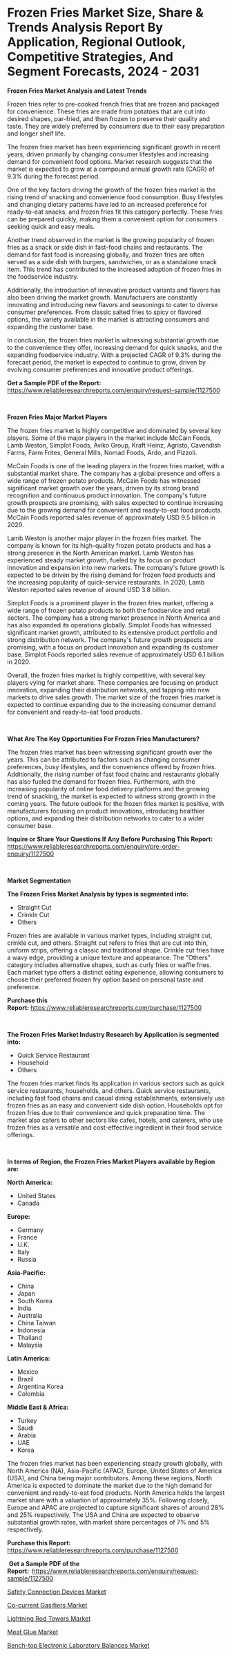 <p><h1>Frozen Fries Market Size, Share & Trends Analysis Report By Application, Regional Outlook, Competitive Strategies, And Segment Forecasts, 2024 - 2031</h1></p><p><strong>Frozen Fries Market Analysis and Latest Trends</strong></p>
<p><p>Frozen fries refer to pre-cooked french fries that are frozen and packaged for convenience. These fries are made from potatoes that are cut into desired shapes, par-fried, and then frozen to preserve their quality and taste. They are widely preferred by consumers due to their easy preparation and longer shelf life.</p><p>The frozen fries market has been experiencing significant growth in recent years, driven primarily by changing consumer lifestyles and increasing demand for convenient food options. Market research suggests that the market is expected to grow at a compound annual growth rate (CAGR) of 9.3% during the forecast period.</p><p>One of the key factors driving the growth of the frozen fries market is the rising trend of snacking and convenience food consumption. Busy lifestyles and changing dietary patterns have led to an increased preference for ready-to-eat snacks, and frozen fries fit this category perfectly. These fries can be prepared quickly, making them a convenient option for consumers seeking quick and easy meals.</p><p>Another trend observed in the market is the growing popularity of frozen fries as a snack or side dish in fast-food chains and restaurants. The demand for fast food is increasing globally, and frozen fries are often served as a side dish with burgers, sandwiches, or as a standalone snack item. This trend has contributed to the increased adoption of frozen fries in the foodservice industry.</p><p>Additionally, the introduction of innovative product variants and flavors has also been driving the market growth. Manufacturers are constantly innovating and introducing new flavors and seasonings to cater to diverse consumer preferences. From classic salted fries to spicy or flavored options, the variety available in the market is attracting consumers and expanding the customer base.</p><p>In conclusion, the frozen fries market is witnessing substantial growth due to the convenience they offer, increasing demand for quick snacks, and the expanding foodservice industry. With a projected CAGR of 9.3% during the forecast period, the market is expected to continue to grow, driven by evolving consumer preferences and innovative product offerings.</p></p>
<p><strong>Get a Sample PDF of the Report:&nbsp;</strong> <a href="https://www.reliableresearchreports.com/enquiry/request-sample/1127500">https://www.reliableresearchreports.com/enquiry/request-sample/1127500</a></p>
<p>&nbsp;</p>
<p><strong>Frozen Fries Major Market Players</strong></p>
<p><p>The frozen fries market is highly competitive and dominated by several key players. Some of the major players in the market include McCain Foods, Lamb Weston, Simplot Foods, Aviko Group, Kraft Heinz, Agristo, Cavendish Farms, Farm Frites, General Mills, Nomad Foods, Ardo, and Pizzoli.</p><p>McCain Foods is one of the leading players in the frozen fries market, with a substantial market share. The company has a global presence and offers a wide range of frozen potato products. McCain Foods has witnessed significant market growth over the years, driven by its strong brand recognition and continuous product innovation. The company's future growth prospects are promising, with sales expected to continue increasing due to the growing demand for convenient and ready-to-eat food products. McCain Foods reported sales revenue of approximately USD 9.5 billion in 2020.</p><p>Lamb Weston is another major player in the frozen fries market. The company is known for its high-quality frozen potato products and has a strong presence in the North American market. Lamb Weston has experienced steady market growth, fueled by its focus on product innovation and expansion into new markets. The company's future growth is expected to be driven by the rising demand for frozen food products and the increasing popularity of quick-service restaurants. In 2020, Lamb Weston reported sales revenue of around USD 3.8 billion.</p><p>Simplot Foods is a prominent player in the frozen fries market, offering a wide range of frozen potato products to both the foodservice and retail sectors. The company has a strong market presence in North America and has also expanded its operations globally. Simplot Foods has witnessed significant market growth, attributed to its extensive product portfolio and strong distribution network. The company's future growth prospects are promising, with a focus on product innovation and expanding its customer base. Simplot Foods reported sales revenue of approximately USD 6.1 billion in 2020.</p><p>Overall, the frozen fries market is highly competitive, with several key players vying for market share. These companies are focusing on product innovation, expanding their distribution networks, and tapping into new markets to drive sales growth. The market size of the frozen fries market is expected to continue expanding due to the increasing consumer demand for convenient and ready-to-eat food products.</p></p>
<p>&nbsp;</p>
<p><strong>What Are The Key Opportunities For Frozen Fries Manufacturers?</strong></p>
<p><p>The frozen fries market has been witnessing significant growth over the years. This can be attributed to factors such as changing consumer preferences, busy lifestyles, and the convenience offered by frozen fries. Additionally, the rising number of fast food chains and restaurants globally has also fueled the demand for frozen fries. Furthermore, with the increasing popularity of online food delivery platforms and the growing trend of snacking, the market is expected to witness strong growth in the coming years. The future outlook for the frozen fries market is positive, with manufacturers focusing on product innovations, introducing healthier options, and expanding their distribution networks to cater to a wider consumer base.</p></p>
<p><strong>Inquire or Share Your Questions If Any Before Purchasing This Report:</strong> <a href="https://www.reliableresearchreports.com/enquiry/pre-order-enquiry/1127500">https://www.reliableresearchreports.com/enquiry/pre-order-enquiry/1127500</a></p>
<p>&nbsp;</p>
<p><strong>Market Segmentation</strong></p>
<p><strong>The Frozen Fries Market Analysis by types is segmented into:</strong></p>
<p><ul><li>Straight Cut</li><li>Crinkle Cut</li><li>Others</li></ul></p>
<p><p>Frozen fries are available in various market types, including straight cut, crinkle cut, and others. Straight cut refers to fries that are cut into thin, uniform strips, offering a classic and traditional shape. Crinkle cut fries have a wavy edge, providing a unique texture and appearance. The "Others" category includes alternative shapes, such as curly fries or waffle fries. Each market type offers a distinct eating experience, allowing consumers to choose their preferred frozen fry option based on personal taste and preference.</p></p>
<p><strong>Purchase this Report:&nbsp;</strong><a href="https://www.reliableresearchreports.com/purchase/1127500">https://www.reliableresearchreports.com/purchase/1127500</a></p>
<p>&nbsp;</p>
<p><strong>The Frozen Fries Market Industry Research by Application is segmented into:</strong></p>
<p><ul><li>Quick Service Restaurant</li><li>Household</li><li>Others</li></ul></p>
<p><p>The frozen fries market finds its application in various sectors such as quick service restaurants, households, and others. Quick service restaurants, including fast food chains and casual dining establishments, extensively use frozen fries as an easy and convenient side dish option. Households opt for frozen fries due to their convenience and quick preparation time. The market also caters to other sectors like cafes, hotels, and caterers, who use frozen fries as a versatile and cost-effective ingredient in their food service offerings.</p></p>
<p>&nbsp;</p>
<p><strong>In terms of Region, the Frozen Fries Market Players available by Region are:</strong></p>
<p>
    <p> <strong> North America: </strong>
        <ul>
            <li>United States</li>
            <li>Canada</li>
        </ul>
        </p> 
    <p> <strong> Europe: </strong>
        <ul>
            <li>Germany</li>
            <li>France</li>
            <li>U.K.</li>
            <li>Italy</li>
            <li>Russia</li>
        </ul>
        </p> 
    <p> <strong> Asia-Pacific: </strong>
        <ul>
            <li>China</li>
            <li>Japan</li>
            <li>South Korea</li>
            <li>India</li>
            <li>Australia</li>
            <li>China Taiwan</li>
            <li>Indonesia</li>
            <li>Thailand</li>
            <li>Malaysia</li>
        </ul>
        </p> 
    <p> <strong> Latin America: </strong>
        <ul>
            <li>Mexico</li>
            <li>Brazil</li>
            <li>Argentina Korea</li>
            <li>Colombia</li>
        </ul>
        </p> 
    <p> <strong> Middle East & Africa: </strong>
        <ul>
            <li>Turkey</li>
            <li>Saudi</li>
            <li>Arabia</li>
            <li>UAE</li>
            <li>Korea</li>
        </ul>
    </p>
    </p>
<p><p>The frozen fries market has been experiencing steady growth globally, with North America (NA), Asia-Pacific (APAC), Europe, United States of America (USA), and China being major contributors. Among these regions, North America is expected to dominate the market due to the high demand for convenient and ready-to-eat food products. North America holds the largest market share with a valuation of approximately 35%. Following closely, Europe and APAC are projected to capture significant shares of around 28% and 25% respectively. The USA and China are expected to observe substantial growth rates, with market share percentages of 7% and 5% respectively.</p></p>
<p><strong>Purchase this Report: </strong><a href="https://www.reliableresearchreports.com/purchase/1127500">https://www.reliableresearchreports.com/purchase/1127500</a></p>
<p>&nbsp;<strong>Get a Sample PDF of the Report:&nbsp;&nbsp;</strong><a href="https://www.reliableresearchreports.com/enquiry/request-sample/1127500">https://www.reliableresearchreports.com/enquiry/request-sample/1127500</a></p>
<p><strong></strong></p>
<p><p><a href="https://medium.com/@floyziemann8756/decoding-safety-connection-devices-market-metrics-market-share-trends-and-growth-patterns-1deeab397da1">Safety Connection Devices Market</a></p><p><a href="https://www.linkedin.com/pulse/co-current-gasifiers-market-size-trends-growth-outlook-forecasted-pa2ec?trackingId=QT0CnQICQ1uViLcEq208iA%3D%3D">Co-current Gasifiers Market</a></p><p><a href="https://medium.com/@floyziemann8756/lightning-rod-towers-market-report-reveals-the-latest-trends-and-growth-opportunities-of-this-d2d5c05da986">Lightning Rod Towers Market</a></p><p><a href="https://github.com/maliyahmorrow6654/Market-Research-Report-List-2/blob/main/meat-glue-market.md">Meat Glue Market</a></p><p><a href="https://www.linkedin.com/pulse/bench-top-electronic-laboratory-balances-market-offers-provide-ghnoc?trackingId=83ChqJsvTVe7jNB38aWQJA%3D%3D">Bench-top Electronic Laboratory Balances Market</a></p></p>